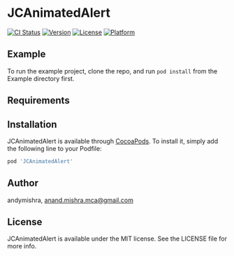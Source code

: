 # JCAnimatedAlert

[![CI Status](https://img.shields.io/travis/andymishra/JCAnimatedAlert.svg?style=flat)](https://travis-ci.org/andymishra/JCAnimatedAlert)
[![Version](https://img.shields.io/cocoapods/v/JCAnimatedAlert.svg?style=flat)](https://cocoapods.org/pods/JCAnimatedAlert)
[![License](https://img.shields.io/cocoapods/l/JCAnimatedAlert.svg?style=flat)](https://cocoapods.org/pods/JCAnimatedAlert)
[![Platform](https://img.shields.io/cocoapods/p/JCAnimatedAlert.svg?style=flat)](https://cocoapods.org/pods/JCAnimatedAlert)

## Example

To run the example project, clone the repo, and run `pod install` from the Example directory first.

## Requirements

## Installation

JCAnimatedAlert is available through [CocoaPods](https://cocoapods.org). To install
it, simply add the following line to your Podfile:

```ruby
pod 'JCAnimatedAlert'
```

## Author

andymishra, anand.mishra.mca@gmail.com

## License

JCAnimatedAlert is available under the MIT license. See the LICENSE file for more info.
